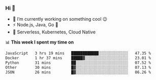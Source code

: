 ### Hi 👋

<!--
**nodejh/nodejh** is a ✨ _special_ ✨ repository because its `README.md` (this file) appears on your GitHub profile.

Here are some ideas to get you started:

- 🔭 I’m currently working on ...
- 🌱 I’m currently learning ...
- 👯 I’m looking to collaborate on ...
- 🤔 I’m looking for help with ...
- 💬 Ask me about ...
- 📫 How to reach me: ...
- 😄 Pronouns: ...
- ⚡ Fun fact: ...
-->

- 🔭 I’m currently working on something cool :wink:
- ⚡ Node.js, Java, Go :thought_balloon:
- 🤖 Serverless, Kubernetes, Cloud Native

📊 **This week I spent my time on**

<!--START_SECTION:waka-->

```txt
JavaScript   3 hrs 19 mins   ████████████░░░░░░░░░░░░░   47.35 %
Docker       1 hr 37 mins    █████▓░░░░░░░░░░░░░░░░░░░   23.01 %
Python       31 mins         ██░░░░░░░░░░░░░░░░░░░░░░░   07.52 %
Other        30 mins         █▓░░░░░░░░░░░░░░░░░░░░░░░   07.13 %
JSON         26 mins         █▓░░░░░░░░░░░░░░░░░░░░░░░   06.26 %
```

<!--END_SECTION:waka-->


<!--
:traffic_light: **Visitors**

![visitors](https://visitor-badge.glitch.me/badge?page_id=nodejh.nodejh)
-->
